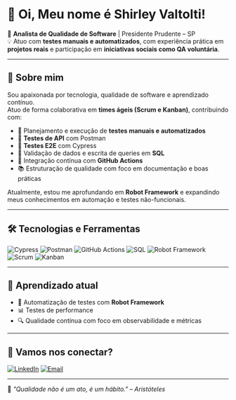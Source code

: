 # 👋 Oi, Meu nome é Shirley Valtolti!

🎯 **Analista de Qualidade de Software** | Presidente Prudente – SP  
💡 Atuo com **testes manuais e automatizados**, com experiência prática em **projetos reais** e participação em **iniciativas sociais como QA voluntária**.

---

## 🚀 Sobre mim

Sou apaixonada por tecnologia, qualidade de software e aprendizado contínuo.  
Atuo de forma colaborativa em **times ágeis (Scrum e Kanban)**, contribuindo com:

- 📌 Planejamento e execução de **testes manuais e automatizados**
- 🔗 **Testes de API** com Postman
- 🔄 **Testes E2E** com Cypress
- 🧩 Validação de dados e escrita de queries em **SQL**
- 🔄 Integração contínua com **GitHub Actions**
- 📚 Estruturação de qualidade com foco em documentação e boas práticas

Atualmente, estou me aprofundando em **Robot Framework** e expandindo meus conhecimentos em automação e testes não-funcionais.

---

## 🛠️ Tecnologias e Ferramentas

![Cypress](https://img.shields.io/badge/-Cypress-17202C?style=flat&logo=cypress&logoColor=white)
![Postman](https://img.shields.io/badge/-Postman-FF6C37?style=flat&logo=postman&logoColor=white)
![GitHub Actions](https://img.shields.io/badge/-GitHub%20Actions-2088FF?style=flat&logo=githubactions&logoColor=white)
![SQL](https://img.shields.io/badge/-SQL-4479A1?style=flat&logo=mysql&logoColor=white)
![Robot Framework](https://img.shields.io/badge/-Robot%20Framework-000000?style=flat&logo=python&logoColor=white)
![Scrum](https://img.shields.io/badge/-Scrum-6DB33F?style=flat)
![Kanban](https://img.shields.io/badge/-Kanban-F4D03F?style=flat)

---

## 🌱 Aprendizado atual

- 🤖 Automatização de testes com **Robot Framework**
- 📊 Testes de performance
- 🔍 Qualidade contínua com foco em observabilidade e métricas

---

## 🤝 Vamos nos conectar?

[![LinkedIn](https://img.shields.io/badge/-LinkedIn-0077B5?style=flat&logo=linkedin&logoColor=white)](https://www.linkedin.com/in/shirleyvaltolti/)
[![Email](https://img.shields.io/badge/-Email-D14836?style=flat&logo=gmail&logoColor=white)](shirleyvaltolti@gmail.com)

---

📌 *"Qualidade não é um ato, é um hábito." – Aristóteles*

